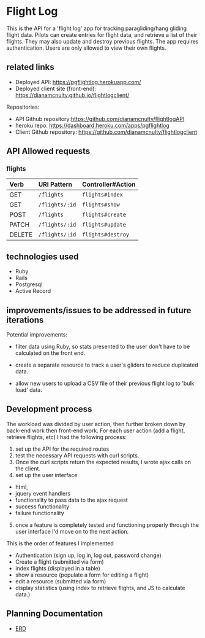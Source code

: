 # Flight Log

This is the API for a 'flight log' app for tracking paragliding/hang gliding flight data. Pilots can create entries for flight data, and retrieve a list of their flights. They may also update and destroy previous flights.
The app requires authentication. Users are only allowed to view their own flights.

## related links

- Deployed API: https://pgflightlog.herokuapp.com/
- Deployed client site (front-end): https://dianamcnulty.github.io/flightlogclient/

Repositories:
- API Github repository:https://github.com/dianamcnulty/flightlogAPI
- heroku repo: https://dashboard.heroku.com/apps/pgflightlog
- Client Github repository: https://github.com/dianamcnulty/flightlogclient

## API Allowed requests
### flights

| Verb   | URI Pattern    | Controller#Action   |
|:-------|:---------------|:--------------------|
| GET    | `/flights`     | `flights#index`     |
| GET    | `/flights/:id` | `flights#show`      |
| POST   | `/flights`     | `flights#create`    |
| PATCH  | `/flights/:id` | `flights#update`    |
| DELETE | `/flights/:id` | `flights#destroy`   |

## technologies used
- Ruby
- Rails
- Postgresql
- Active Record



## improvements/issues to be addressed in future iterations
Potential improvements:
- filter data using Ruby, so stats presented to the user don't have to be calculated on the front end.

- create a separate resource to track a user's gliders to reduce duplicated data.

- allow new users to upload a CSV file of their previous flight log to 'bulk load' data.

## Development process

The workload was divided by user action, then further broken down by back-end work then front-end work.
For each user action (add a flight, retrieve flights, etc) I had the following process:
1. set up the API for the required routes
2. test the necessary API requests with curl scripts.
3. Once the curl scripts return the expected results, I wrote ajax calls on the client.
4. set up the user interface
  - html,
  - jquery event handlers
  - functionality to pass data to the ajax request
  - success functionality
  - failure functionality
5. once a feature is completely tested and functioning properly through the user interface I'd move on to the next action.

This is the order of features I implemented
- Authentication (sign up, log in, log out, password change)
- Create a flight (submitted via form)
- index flights (displayed in a table)
- show a resource (populate a form for editing a flight)
- edit a resource (submitted via form)
- display statistics (using index to retrieve flights, and JS to calculate data.)



## Planning Documentation
-   [ERD](erd.jpg)
